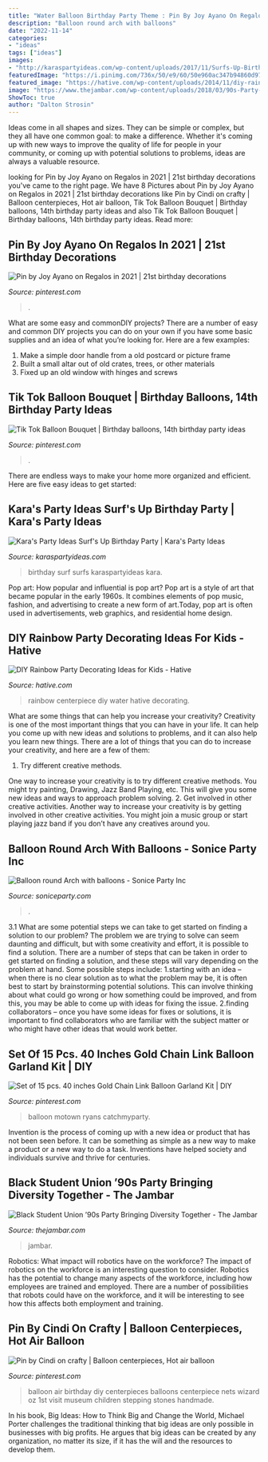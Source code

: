 ```yaml
---
title: "Water Balloon Birthday Party Theme : Pin By Joy Ayano On Regalos In 2021"
description: "Balloon round arch with balloons"
date: "2022-11-14"
categories:
- "ideas"
tags: ["ideas"]
images:
- "http://karaspartyideas.com/wp-content/uploads/2017/11/Surfs-Up-Birthday-Party-via-Karas-Party-Ideas-KarasPartyIdeas.com5_.jpg"
featuredImage: "https://i.pinimg.com/736x/50/e9/60/50e960ac347b94860d975c28021d6ee5.jpg"
featured_image: "https://hative.com/wp-content/uploads/2014/11/diy-rainbow-party-decorating-ideas/6-rainbow-water-centerpiece.jpg"
image: "https://www.thejambar.com/wp-content/uploads/2018/03/90s-Party-by-AlyssaKosis-715x400.jpg"
ShowToc: true
author: "Dalton Strosin"
---
```



Ideas come in all shapes and sizes. They can be simple or complex, but they all have one common goal: to make a difference. Whether it's coming up with new ways to improve the quality of life for people in your community, or coming up with potential solutions to problems, ideas are always a valuable resource.

	

		
looking for Pin by Joy Ayano on Regalos in 2021 | 21st birthday decorations you've came to the right page. We have 8 Pictures about Pin by Joy Ayano on Regalos in 2021 | 21st birthday decorations like Pin by Cindi on crafty | Balloon centerpieces, Hot air balloon, Tik Tok Balloon Bouquet | Birthday balloons, 14th birthday party ideas and also Tik Tok Balloon Bouquet | Birthday balloons, 14th birthday party ideas. Read more:
		
    
## Pin By Joy Ayano On Regalos In 2021 | 21st Birthday Decorations

<img loading=lazy src="https://i.pinimg.com/736x/a4/4a/2d/a44a2db4783c7d2f638c990f76d3b117.jpg" onerror="this.onerror=null;this.src='https://tse4.mm.bing.net/th?id=OIP.gvjcKZijUBHR7lJKP7z_dgHaJ3&amp;pid=15.1';" alt="Pin by Joy Ayano on Regalos in 2021 | 21st birthday decorations">

_Source: pinterest.com_

>. 

	

What are some easy and commonDIY projects?
There are a number of easy and common DIY projects you can do on your own if you have some basic supplies and an idea of what you’re looking for. Here are a few examples:
1. Make a simple door handle from a old postcard or picture frame
2. Built a small altar out of old crates, trees, or other materials
3. Fixed up an old window with hinges and screws

    
## Tik Tok Balloon Bouquet | Birthday Balloons, 14th Birthday Party Ideas

<img loading=lazy src="https://i.pinimg.com/736x/9c/d4/bd/9cd4bded7419f209dea49b1dd7409fdb.jpg" onerror="this.onerror=null;this.src='https://tse4.mm.bing.net/th?id=OIP.oUyIuAsnqBpLXNofPDRwmQHaKd&amp;pid=15.1';" alt="Tik Tok Balloon Bouquet | Birthday balloons, 14th birthday party ideas">

_Source: pinterest.com_

>. 

	

There are endless ways to make your home more organized and efficient. Here are five easy ideas to get started:

    
## Kara&#039;s Party Ideas Surf&#039;s Up Birthday Party | Kara&#039;s Party Ideas

<img loading=lazy src="http://karaspartyideas.com/wp-content/uploads/2017/11/Surfs-Up-Birthday-Party-via-Karas-Party-Ideas-KarasPartyIdeas.com5_.jpg" onerror="this.onerror=null;this.src='https://tse3.mm.bing.net/th?id=OIP.cOjI6ziXBNje8WVQ7m6ZigHaJ3&amp;pid=15.1';" alt="Kara&#039;s Party Ideas Surf&#039;s Up Birthday Party | Kara&#039;s Party Ideas">

_Source: karaspartyideas.com_

>birthday surf surfs karaspartyideas kara. 

	

Pop art: How popular and influential is pop art?
Pop art is a style of art that became popular in the early 1960s. It combines elements of pop music, fashion, and advertising to create a new form of art.Today, pop art is often used in advertisements, web graphics, and residential home design.

    
## DIY Rainbow Party Decorating Ideas For Kids - Hative

<img loading=lazy src="https://hative.com/wp-content/uploads/2014/11/diy-rainbow-party-decorating-ideas/6-rainbow-water-centerpiece.jpg" onerror="this.onerror=null;this.src='https://tse1.mm.bing.net/th?id=OIP.0oIptnDFP3CNc8zUj1RPNAHaI_&amp;pid=15.1';" alt="DIY Rainbow Party Decorating Ideas for Kids - Hative">

_Source: hative.com_

>rainbow centerpiece diy water hative decorating. 

	

What are some things that can help you increase your creativity?
Creativity is one of the most important things that you can have in your life. It can help you come up with new ideas and solutions to problems, and it can also help you learn new things. There are a lot of things that you can do to increase your creativity, and here are a few of them: 
1. Try different creative methods.

One way to increase your creativity is to try different creative methods. You might try painting, Drawing, Jazz Band Playing, etc. This will give you some new ideas and ways to approach problem solving. 
2. Get involved in other creative activities.
Another way to increase your creativity is by getting involved in other creative activities. You might join a music group or start playing jazz band if you don’t have any creatives around you.

    
## Balloon Round Arch With Balloons - Sonice Party Inc

<img loading=lazy src="https://www.soniceparty.com/wp-content/uploads/2020/08/028326A-768x1024.jpg" onerror="this.onerror=null;this.src='https://tse4.mm.bing.net/th?id=OIP.nX2JTvW9gS0uAeeGrcDzqAHaJ4&amp;pid=15.1';" alt="Balloon round Arch with balloons - Sonice Party Inc">

_Source: soniceparty.com_

>. 

	

3.1 What are some potential steps we can take to get started on finding a solution to our problem?
The problem we are trying to solve can seem daunting and difficult, but with some creativity and effort, it is possible to find a solution. There are a number of steps that can be taken in order to get started on finding a solution, and these steps will vary depending on the problem at hand. Some possible steps include: 
1.starting with an idea – when there is no clear solution as to what the problem may be, it is often best to start by brainstorming potential solutions. This can involve thinking about what could go wrong or how something could be improved, and from this, you may be able to come up with ideas for fixing the issue. 
2.finding collaborators – once you have some ideas for fixes or solutions, it is important to find collaborators who are familiar with the subject matter or who might have other ideas that would work better.

    
## Set Of 15 Pcs. 40 Inches Gold Chain Link Balloon Garland Kit | DIY

<img loading=lazy src="https://i.pinimg.com/736x/50/e9/60/50e960ac347b94860d975c28021d6ee5.jpg" onerror="this.onerror=null;this.src='https://tse3.mm.bing.net/th?id=OIP.THC2FbNdZfzI6k97Dk0UxwHaJ4&amp;pid=15.1';" alt="Set of 15 pcs. 40 inches Gold Chain Link Balloon Garland Kit | DIY">

_Source: pinterest.com_

>balloon motown ryans catchmyparty. 

	

Invention is the process of coming up with a new idea or product that has not been seen before. It can be something as simple as a new way to make a product or a new way to do a task. Inventions have helped society and individuals survive and thrive for centuries.

    
## Black Student Union ’90s Party Bringing Diversity Together - The Jambar

<img loading=lazy src="https://www.thejambar.com/wp-content/uploads/2018/03/90s-Party-by-AlyssaKosis-715x400.jpg" onerror="this.onerror=null;this.src='https://tse4.mm.bing.net/th?id=OIP.iJTwGaSMDH0VqbTVlc9PUQHaEJ&amp;pid=15.1';" alt="Black Student Union ’90s Party Bringing Diversity Together - The Jambar">

_Source: thejambar.com_

>jambar. 

	

Robotics: What impact will robotics have on the workforce?
The impact of robotics on the workforce is an interesting question to consider. Robotics has the potential to change many aspects of the workforce, including how employees are trained and employed. There are a number of possibilities that robots could have on the workforce, and it will be interesting to see how this affects both employment and training.

    
## Pin By Cindi On Crafty | Balloon Centerpieces, Hot Air Balloon

<img loading=lazy src="https://i.pinimg.com/736x/03/a3/22/03a3223634f169e5883cc35b384a988f--balloon-party-balloon-ideas.jpg" onerror="this.onerror=null;this.src='https://tse2.mm.bing.net/th?id=OIP.pgX2As-BiQzYibKgzeFc5AHaJ7&amp;pid=15.1';" alt="Pin by Cindi on crafty | Balloon centerpieces, Hot air balloon">

_Source: pinterest.com_

>balloon air birthday diy centerpieces balloons centerpiece nets wizard oz 1st visit museum children stepping stones handmade. 

	

In his book, Big Ideas: How to Think Big and Change the World, Michael Porter challenges the traditional thinking that big ideas are only possible in businesses with big profits. He argues that big ideas can be created by any organization, no matter its size, if it has the will and the resources to develop them.

